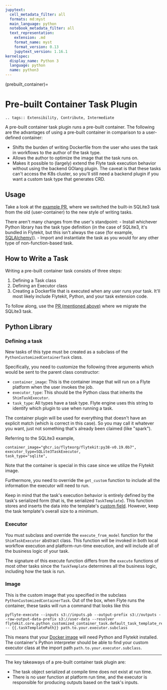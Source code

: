 ```yaml
---
jupytext:
  cell_metadata_filter: all
  formats: md:myst
  main_language: python
  notebook_metadata_filter: all
  text_representation:
    extension: .md
    format_name: myst
    format_version: 0.13
    jupytext_version: 1.16.1
kernelspec:
  display_name: Python 3
  language: python
  name: python3
---
```


(prebuilt_container)=

# Pre-built Container Task Plugin

```{eval-rst}
.. tags:: Extensibility, Contribute, Intermediate
```

A pre-built container task plugin runs a pre-built container. The following are the advantages of using a pre-built container in comparison to a user-defined container:

- Shifts the burden of writing Dockerfile from the user who uses the task in workflows to the author of the task type.
- Allows the author to optimize the image that the task runs on.
- Makes it possible to (largely) extend the Flyte task execution behavior without using the backend GOlang plugin.
  The caveat is that these tasks can't access the K8s cluster, so you'll still need a backend plugin if you want a custom task type that generates CRD.

## Usage

Take a look at the [example PR](https://github.com/flyteorg/flytekit/pull/470), where we switched the built-in SQLite3 task from the old (user-container) to the new style of writing tasks.

There aren't many changes from the user's standpoint:
\- Install whichever Python library has the task type definition (in the case of SQLite3, it's bundled in Flytekit, but this isn't always the case (for example, [SQLAlchemy](https://github.com/flyteorg/flytekit/tree/master/plugins/flytekit-sqlalchemy))).
\- Import and instantiate the task as you would for any other type of non-function-based task.

## How to Write a Task

Writing a pre-built container task consists of three steps:

1. Defining a Task class
2. Defining an Executor class
3. Creating a Dockerfile that is executed when any user runs your task. It'll most likely include Flytekit, Python, and your task extension code.

To follow along, use the [PR (mentioned above)](https://github.com/flyteorg/flytekit/pull/470) where we migrate the SQLite3 task.

## Python Library

### Defining a task

New tasks of this type must be created as a subclass of the `PythonCustomizedContainerTask` class.

Specifically, you need to customize the following three arguments which would be sent to the parent class constructor:

- `container_image`: This is the container image that will run on a Flyte platform when the user invokes the job.
- `executor_type`: This should be the Python class that inherits the `ShimTaskExecutor`.
- `task_type`: All types have a task type. Flyte engine uses this string to identify which plugin to use when running a task.

The container plugin will be used for everything that doesn't have an explicit match (which is correct in this case).
So you may call it whatever you want, just not something that's already been claimed  (like "spark").

Referring to the SQLite3 example,

```
container_image="ghcr.io/flyteorg/flytekit:py38-v0.19.0b7",
executor_type=SQLite3TaskExecutor,
task_type="sqlite",
```

Note that the container is special in this case since we utilize the Flytekit image.

Furthermore, you need to override the `get_custom` function to include all the information the executor will need to run.

Keep in mind that the task's execution behavior is entirely defined by the task's serialized form (that is, the serialized `TaskTemplate`).
This function stores and inserts the data into the template's [custom field](https://github.com/flyteorg/flyteidl/blob/7302971c064b6061a148f2bee79f673bc8cf30ee/protos/flyteidl/core/tasks.proto#L114).
However, keep the task template's overall size to a minimum.

### Executor

You must subclass and override the `execute_from_model` function for the `ShimTaskExecutor` abstract class.
This function will be invoked in both local workflow execution and platform-run-time execution, and will include all of the business logic of your task.

The signature of this execute function differs from the `execute` functions of most other tasks since the `TaskTemplate` determines all the business logic, including how the task is run.

### Image

This is the custom image that you specified in the subclass `PythonCustomizedContainerTask`. Out of the box, when Flyte runs the container, these tasks will run a command that looks like this

```
pyflyte-execute --inputs s3://inputs.pb --output-prefix s3://outputs --raw-output-data-prefix s3://user-data --resolver flytekit.core.python_customized_container_task.default_task_template_resolver -- {{.taskTemplatePath}} path.to.your.executor.subclass
```

This means that your [Docker image](https://github.com/flyteorg/flytekit/blob/master/Dockerfile) will need Python and Flytekit installed.
The container's Python interpreter should be able to find your custom executor class at the import path `path.to.your.executor.subclass`.

______________________________________________________________________

The key takeaways of a pre-built container task plugin are:

- The task object serialized at compile time does not exist at run time.
- There is no user function at platform run time, and the executor is responsible for producing outputs based on the task's inputs.
